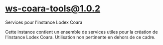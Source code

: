 # ws-coara-tools@1.0.2

Services pour l'instance Lodex Coara

Cette instance contient un ensemble de services utiles pour la création de l'instance Lodex Coara. Utilisation non pertinente en dehors de ce cadre.
